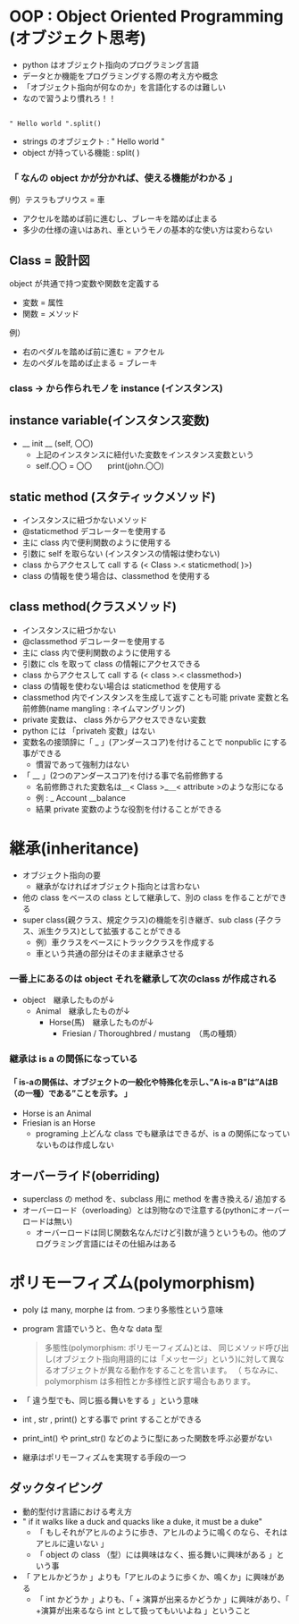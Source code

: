# OOP : Object Oriented Programming (オブジェクト思考)
- python はオブジェクト指向のプログラミング言語
- データとか機能をプログラミングする際の考え方や概念
- 「オブジェクト指向が何なのか」を言語化するのは難しい
- なので習うより慣れろ！！
##
    " Hello world ".split()
- strings のオブジェクト   : " Hello world "
- object が持っている機能 : split( )
### 「 なんの object かが分かれば、使える機能がわかる 」
例）テスラもプリウス = 車
- アクセルを踏めば前に進むし、ブレーキを踏めば止まる
- 多少の仕様の違いはあれ、車というモノの基本的な使い方は変わらない
## Class = 設計図
object が共通で持つ変数や関数を定義する
- 変数 = 属性
- 関数 = メソッド

例）
- 右のペダルを踏めば前に進む = アクセル
- 左のペダルを踏めば止まる = ブレーキ
### class -> から作られモノを instance (インスタンス)
## instance variable(インスタンス変数)
- __ init __ (self, 〇〇)
  - 上記のインスタンスに紐付いた変数をインスタンス変数という
  - self.〇〇 = 〇〇　　print(john.〇〇)
## static method (スタティックメソッド)
- インスタンスに紐づかないメソッド
- @staticmethod デコレーターを使用する
- 主に class 内で便利関数のように使用する
- 引数に self を取らない (インスタンスの情報は使わない)
- class からアクセスして call する (< Class >.< staticmethod( )>)
- class の情報を使う場合は、classmethod を使用する

## class method(クラスメソッド)
- インスタンスに紐づかない
- @classmethod デコレーターを使用する
- 主に class 内で便利関数のように使用する
- 引数に cls を取って class の情報にアクセスできる
- class からアクセスして call する (< class >.< classmethod>)
- class の情報を使わない場合は staticmethod を使用する
- classmethod 内でインスタンスを生成して返すことも可能
 private 変数と名前修飾(name mangling : ネイムマングリング)
- private 変数は、 class 外からアクセスできない変数
- python には 「privateh 変数」はない
- 変数名の接頭辞に「 _  」(アンダースコア)を付けることで nonpublic にする事ができる
  - 慣習であって強制力はない
- 「 __ 」(2つのアンダースコア)を付ける事で名前修飾する
  - 名前修飾された変数名は＿< Class >_＿< attribute >のような形になる
  - 例 : _ Account __balance
  - 結果 private 変数のような役割を付けることができる
# 継承(inheritance)
- オブジェクト指向の要
  - 継承がなければオブジェクト指向とは言わない
- 他の class をベースの class として継承して、別の class を作ることができる
- super class(親クラス、規定クラス)の機能を引き継ぎ、sub class (子クラス、派生クラス)として拡張することができる
  - 例）車クラスをベースにトラッククラスを作成する
  - 車という共通の部分はそのまま継承させる
### 一番上にあるのは object それを継承して次のclass が作成される
- object　継承したものが↓
  - Animal　継承したものが↓
    - Horse(馬)　継承したものが↓
      - Friesian / Thoroughbred / mustang　（馬の種類）
### 継承は is a の関係になっている
#### 「 is-aの関係は、オブジェクトの一般化や特殊化を示し、”A is-a B”は”AはB（の一種）である”ことを示す。 」
- Horse is an Animal
- Friesian is an Horse
  - programing 上どんな class でも継承はできるが、is a の関係になっていないものは作成しない

## オーバーライド(oberriding)
- superclass の method を、subclass 用に method を書き換える/ 追加する
- オーバーロード（overloading）とは別物なので注意する(pythonにオーバーロードは無い)
  - オーバーロードは同じ関数名なんだけど引数が違うというもの。他のプログラミング言語にはその仕組みはある
#  ポリモーフィズム(polymorphism)
- poly は many, morphe は from. つまり多態性という意味
- program 言語でいうと、色々な data 型

  > 多態性(polymorphism: ポリモーフィズム)とは、 同じメソッド呼び出し(オブジェクト指向用語的には「メッセージ」という)に対して異なるオブジェクトが異なる動作をすることを言います。 （ ちなみに、polymorphism は多相性とか多様性と訳す場合もあります。
- 「 違う型でも、同じ振る舞いをする 」という意味
- int , str , print() とする事で print することができる
- print_int() や print_str() などのように型にあった関数を呼ぶ必要がない
- 継承はポリモーフィズムを実現する手段の一つ
## ダックタイピング
- 動的型付け言語における考え方
- " if it walks like a duck and quacks like a duke, it must be a duke"
  - 「 もしそれがアヒルのように歩き、アヒルのように鳴くのなら、それはアヒルに違いない 」
  - 「 object  の class （型）には興味はなく、振る舞いに興味がある 」という事
- 「 アヒルかどうか 」よりも「アヒルのように歩くか、鳴くか」に興味がある
  - 「 int かどうか 」よりも、「 + 演算が出来るかどうか 」に興味があり、「 +演算が出来るなら int として扱ってもいいよね 」ということ
